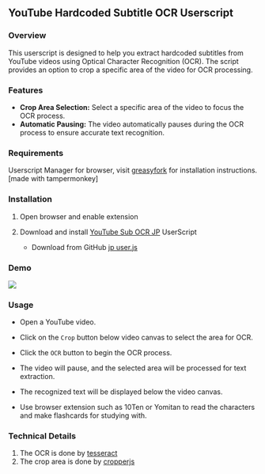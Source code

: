 ## YouTube Hardcoded Subtitle OCR Userscript

### Overview

This userscript is designed to help you extract hardcoded subtitles from YouTube videos using Optical Character Recognition (OCR). The script provides an option to crop a specific area of the video for OCR processing.

### Features

- **Crop Area Selection:** Select a specific area of the video to focus the OCR process.
- **Automatic Pausing:** The video automatically pauses during the OCR process to ensure accurate text recognition.

### Requirements

Userscript Manager for browser, visit [greasyfork](https://greasyfork.org/) for installation instructions.
[made with tampermonkey]

### Installation

1. Open browser and enable extension
2. Download and install [YouTube Sub OCR JP](https://github.com/isja13/yt-sub-ocr-JP) UserScript

   - Download from GitHub
     [jp user.js](https://github.com/isja13/yt-sub-ocr-JP/blob/main/JP%20User)

### Demo

<img src="demo.gif">

### Usage

- Open a YouTube video.
- Click on the `Crop` button below video canvas to select the area for OCR.
- Click the `OCR` button to begin the OCR process.
- The video will pause, and the selected area will be processed for text extraction.
- The recognized text will be displayed below the video canvas.

- Use browser extension such as 10Ten or Yomitan to read the characters and make flashcards for studying with.

### Technical Details

1. The OCR is done by [tesseract](https://github.com/tesseract-ocr/tesseract)
2. The crop area is done by [cropperjs](https://github.com/fengyuanchen/cropperjs)
